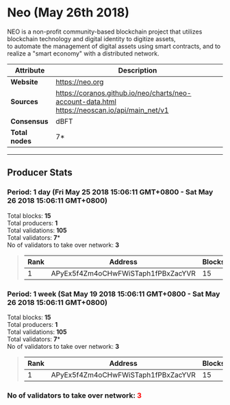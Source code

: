 # Neo (May 26th 2018)
NEO is a non-profit community-based blockchain project that utilizes blockchain technology and digital identity to digitize assets,<br/>
to automate the management of digital assets using smart contracts, and to realize a "smart economy" with a distributed network.<br/>

|Attribute|Description|
|---|---|
|**Website**|https://neo.org|
|**Sources**|https://coranos.github.io/neo/charts/neo-account-data.html<br/>https://neoscan.io/api/main_net/v1|
|**Consensus**|dBFT|
|**Total nodes**|7*|

---
## Producer Stats
### Period: 1 day (Fri May 25 2018 15:06:11 GMT+0800 - Sat May 26 2018 15:06:11 GMT+0800)
Total blocks: **15**<br/>
Total producers: **1**<br/>
Total validations: **105**<br/>
Total validators: **7***<br/>
No of validators to take over network: **3**<br/>
> |Rank|Address|Blocks|
> |---|---|---|
> |1|APyEx5f4Zm4oCHwFWiSTaph1fPBxZacYVR|15|

### Period: 1 week (Sat May 19 2018 15:06:11 GMT+0800 - Sat May 26 2018 15:06:11 GMT+0800)
Total blocks: **15**<br/>
Total producers: **1**<br/>
Total validations: **105**<br/>
Total validators: **7***<br/>
No of validators to take over network: **3**<br/>
> |Rank|Address|Blocks|
> |---|---|---|
> |1|APyEx5f4Zm4oCHwFWiSTaph1fPBxZacYVR|15|

### **No of validators to take over network: <span style="color:red">3</span>**

